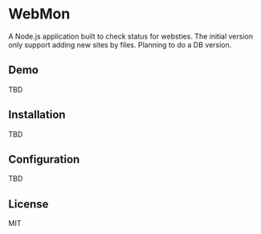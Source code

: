 # WebMon

A Node.js application built to check status for websties. The initial version only support adding new sites by files. Planning to do a DB version.

## Demo

TBD

## Installation

TBD

## Configuration

TBD

## License

MIT
